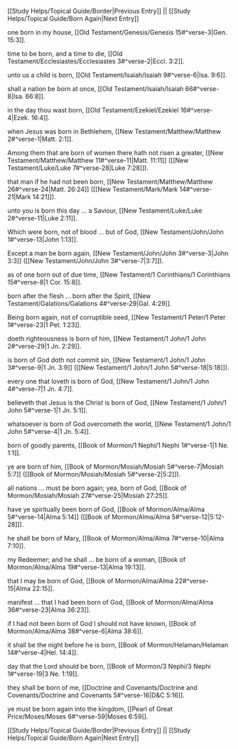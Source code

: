 [[Study Helps/Topical Guide/Border|Previous Entry]]  ||  [[Study Helps/Topical Guide/Born Again|Next Entry]]

 one born in my house, [[Old Testament/Genesis/Genesis 15#^verse-3|Gen. 15:3]].

 time to be born, and a time to die, [[Old Testament/Ecclesiastes/Ecclesiastes 3#^verse-2|Eccl. 3:2]].

 unto us a child is born, [[Old Testament/Isaiah/Isaiah 9#^verse-6|Isa. 9:6]].

 shall a nation be born at once, [[Old Testament/Isaiah/Isaiah 66#^verse-8|Isa. 66:8]].

 in the day thou wast born, [[Old Testament/Ezekiel/Ezekiel 16#^verse-4|Ezek. 16:4]].

 when Jesus was born in Bethlehem, [[New Testament/Matthew/Matthew 2#^verse-1|Matt. 2:1]].

 Among them that are born of women there hath not risen a greater, [[New Testament/Matthew/Matthew 11#^verse-11|Matt. 11:11]] ([[New Testament/Luke/Luke 7#^verse-28|Luke 7:28]]).

 that man if he had not been born, [[New Testament/Matthew/Matthew 26#^verse-24|Matt. 26:24]] ([[New Testament/Mark/Mark 14#^verse-21|Mark 14:21]]).

 unto you is born this day ... a Saviour, [[New Testament/Luke/Luke 2#^verse-11|Luke 2:11]].

 Which were born, not of blood ... but of God, [[New Testament/John/John 1#^verse-13|John 1:13]].

 Except a man be born again, [[New Testament/John/John 3#^verse-3|John 3:3]] ([[New Testament/John/John 3#^verse-7|3:7]]).

 as of one born out of due time, [[New Testament/1 Corinthians/1 Corinthians 15#^verse-8|1 Cor. 15:8]].

 born after the flesh ... born after the Spirit, [[New Testament/Galations/Galations 4#^verse-29|Gal. 4:29]].

 Being born again, not of corruptible seed, [[New Testament/1 Peter/1 Peter 1#^verse-23|1 Pet. 1:23]].

 doeth righteousness is born of him, [[New Testament/1 John/1 John 2#^verse-29|1 Jn. 2:29]].

 is born of God doth not commit sin, [[New Testament/1 John/1 John 3#^verse-9|1 Jn. 3:9]] ([[New Testament/1 John/1 John 5#^verse-18|5:18]]).

 every one that loveth is born of God, [[New Testament/1 John/1 John 4#^verse-7|1 Jn. 4:7]].

 believeth that Jesus is the Christ is born of God, [[New Testament/1 John/1 John 5#^verse-1|1 Jn. 5:1]].

 whatsoever is born of God overcometh the world, [[New Testament/1 John/1 John 5#^verse-4|1 Jn. 5:4]].

 born of goodly parents, [[Book of Mormon/1 Nephi/1 Nephi 1#^verse-1|1 Ne. 1:1]].

 ye are born of him, [[Book of Mormon/Mosiah/Mosiah 5#^verse-7|Mosiah 5:7]] ([[Book of Mormon/Mosiah/Mosiah 5#^verse-2|5:2]]).

 all nations ... must be born again; yea, born of God, [[Book of Mormon/Mosiah/Mosiah 27#^verse-25|Mosiah 27:25]].

 have ye spiritually been born of God, [[Book of Mormon/Alma/Alma 5#^verse-14|Alma 5:14]] ([[Book of Mormon/Alma/Alma 5#^verse-12|5:12-28]]).

 he shall be born of Mary, [[Book of Mormon/Alma/Alma 7#^verse-10|Alma 7:10]].

 my Redeemer; and he shall ... be born of a woman, [[Book of Mormon/Alma/Alma 19#^verse-13|Alma 19:13]].

 that I may be born of God, [[Book of Mormon/Alma/Alma 22#^verse-15|Alma 22:15]].

 manifest ... that I had been born of God, [[Book of Mormon/Alma/Alma 36#^verse-23|Alma 36:23]].

 if I had not been born of God I should not have known, [[Book of Mormon/Alma/Alma 38#^verse-6|Alma 38:6]].

 it shall be the night before he is born, [[Book of Mormon/Helaman/Helaman 14#^verse-4|Hel. 14:4]].

 day that the Lord should be born, [[Book of Mormon/3 Nephi/3 Nephi 1#^verse-19|3 Ne. 1:19]].

 they shall be born of me, [[Doctrine and Covenants/Doctrine and Covenants/Doctrine and Covenants 5#^verse-16|D&C 5:16]].

 ye must be born again into the kingdom, [[Pearl of Great Price/Moses/Moses 6#^verse-59|Moses 6:59]].

[[Study Helps/Topical Guide/Border|Previous Entry]]  ||  [[Study Helps/Topical Guide/Born Again|Next Entry]]